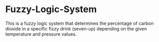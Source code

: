 # Fuzzy-Logic-System
 This is a fuzzy logic system that determines the percentage of carbon dioxide in a specific fizzy drink (seven-up) depending on the given temperature and pressure values.
